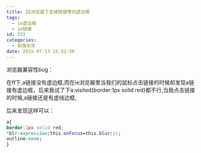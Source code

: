 ```yaml
---
title: IE浏览器下去掉链接等的虚边框
tags:
  - ie虚边框
  - ie链接
id: 332
categories:
  - 前端杂货
date: 2015-07-13 15:51:58
---
```


浏览器兼容性bug：

在ff下,a链接没有虚边框,而在ie浏览器里当我们的鼠标点击链接的时候却发现a链接有虚边框，后来我试了下a:visited{border:1px solid red}都不行,当我点击链接的时候,a链接还是有虚线边框,

后来发现这样可以：
```css
a{
border:1px solid red;
*blr:expression(this.onFocus=this.blur());
outline:none;
}
```